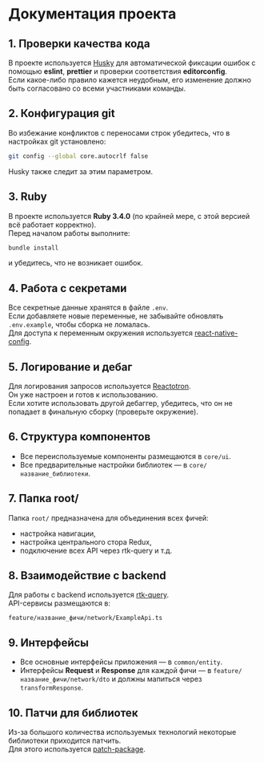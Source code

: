 # Документация проекта

## 1. Проверки качества кода

В проекте используется [Husky](https://typicode.github.io/husky/#/) для автоматической фиксации ошибок с помощью **eslint**, **prettier** и проверки соответствия **editorconfig**.  
Если какое-либо правило кажется неудобным, его изменение должно быть согласовано со всеми участниками команды.

## 2. Конфигурация git

Во избежание конфликтов с переносами строк убедитесь, что в настройках git установлено:

```bash
git config --global core.autocrlf false
```

Husky также следит за этим параметром.

## 3. Ruby

В проекте используется **Ruby 3.4.0** (по крайней мере, с этой версией всё работает корректно).  
Перед началом работы выполните:

```bash
bundle install
```

и убедитесь, что не возникает ошибок.

## 4. Работа с секретами

Все секретные данные хранятся в файле `.env`.  
Если добавляете новые переменные, не забывайте обновлять `.env.example`, чтобы сборка не ломалась.  
Для доступа к переменным окружения используется [react-native-config](https://github.com/luggit/react-native-config).

## 5. Логирование и дебаг

Для логирования запросов используется [Reactotron](https://docs.infinite.red/reactotron/quick-start/react-native/#installing-reactotronapp).  
Он уже настроен и готов к использованию.  
Если хотите использовать другой дебаггер, убедитесь, что он не попадает в финальную сборку (проверьте окружение).

## 6. Структура компонентов

- Все переиспользуемые компоненты размещаются в `core/ui`.
- Все предварительные настройки библиотек — в `core/название_библиотеки`.

## 7. Папка root/

Папка `root/` предназначена для объединения всех фичей:

- настройка навигации,
- настройка центрального стора Redux,
- подключение всех API через rtk-query и т.д.

## 8. Взаимодействие с backend

Для работы с backend используется [rtk-query](https://redux-toolkit.js.org/rtk-query/overview).  
API-сервисы размещаются в:

```
feature/название_фичи/network/ExampleApi.ts
```

## 9. Интерфейсы

- Все основные интерфейсы приложения — в `common/entity`.
- Интерфейсы **Request** и **Response** для каждой фичи — в `feature/название_фичи/network/dto` и должны мапиться через `transformResponse`.

## 10. Патчи для библиотек

Из-за большого количества используемых технологий некоторые библиотеки приходится патчить.  
Для этого используется [patch-package](https://github.com/ds300/patch-package).

